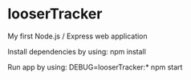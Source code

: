 # looserTracker
My first Node.js / Express web application

Install dependencies by using:
npm install

Run app by using:
DEBUG=looserTracker:* npm start

